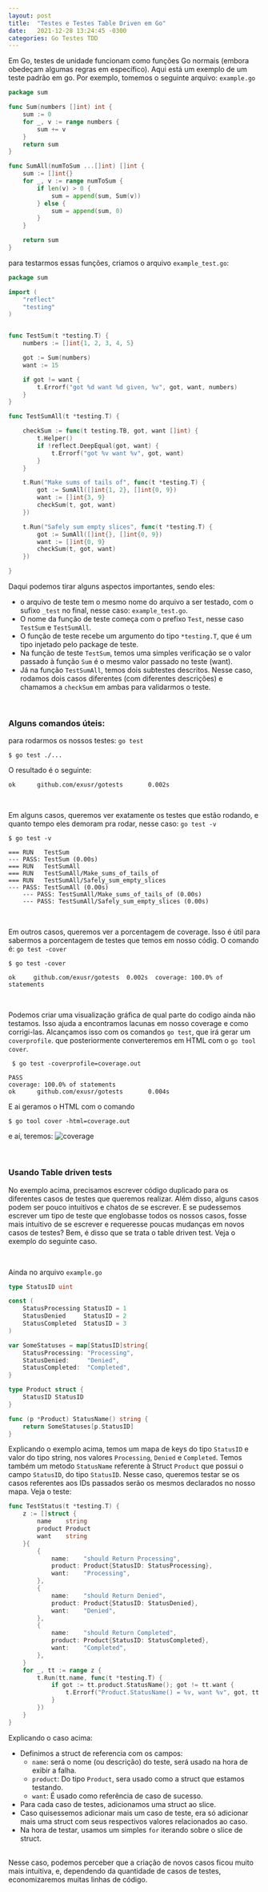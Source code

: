 ```yaml
---
layout: post
title:  "Testes e Testes Table Driven em Go"
date:   2021-12-28 13:24:45 -0300
categories: Go Testes TDD
---
```


Em Go, testes de unidade funcionam como funções Go normais (embora obedeçam algumas regras em específico). Aqui está um exemplo de um teste padrão em go. Por exemplo, tomemos o seguinte arquivo:
`example.go`

```go
package sum

func Sum(numbers []int) int {
	sum := 0
	for _, v := range numbers {
		sum += v
	}
	return sum
}

func SumAll(numToSum ...[]int) []int {
	sum := []int{}
	for _, v := range numToSum {
		if len(v) > 0 {
			sum = append(sum, Sum(v))
		} else {
			sum = append(sum, 0)
		}
	}

	return sum
}
```

para testarmos essas funções, criamos o arquivo `example_test.go`:

```go
package sum

import (
	"reflect"
	"testing"
)


func TestSum(t *testing.T) {
	numbers := []int{1, 2, 3, 4, 5}

	got := Sum(numbers)
	want := 15

	if got != want {
		t.Errorf("got %d want %d given, %v", got, want, numbers)
	}
}

func TestSumAll(t *testing.T) {

	checkSum := func(t testing.TB, got, want []int) {
		t.Helper()
		if !reflect.DeepEqual(got, want) {
			t.Errorf("got %v want %v", got, want)
		}
	}

	t.Run("Make sums of tails of", func(t *testing.T) {
		got := SumAll([]int{1, 2}, []int{0, 9})
		want := []int{3, 9}
		checkSum(t, got, want)
	})

	t.Run("Safely sum empty slices", func(t *testing.T) {
		got := SumAll([]int{}, []int{0, 9})
		want := []int{0, 9}
		checkSum(t, got, want)
	})

}
```

Daqui podemos tirar alguns aspectos importantes, sendo eles:
- o arquivo de teste tem o mesmo nome do arquivo a ser testado, com o sufixo `_test` no final, nesse caso: `example_test.go`.
- O nome da função de teste começa com o prefixo `Test`, nesse caso `TestSum` e `TestSumAll`.
- O função de teste recebe um argumento do tipo `*testing.T`, que é um tipo injetado pelo package de teste. 
- Na função de teste `TestSum`, temos uma simples verificação se o valor passado à função `Sum` é o mesmo valor passado no teste (want).
- Já na função `TestSumAll`, temos dois subtestes descritos. Nesse caso, rodamos dois casos diferentes (com diferentes descrições) e chamamos a `checkSum` em ambas para validarmos o teste.


<br/>

### Alguns comandos úteis:
 para rodarmos os nossos testes: `go test` <br/>
```
$ go test ./...
```

 O resultado é o seguinte:
```
ok      github.com/exusr/gotests       0.002s
```
<br/>

Em alguns casos, queremos ver exatamente os testes que estão rodando, e quanto tempo eles demoram pra rodar, nesse caso: `go test -v`

```
$ go test -v
```

```
=== RUN   TestSum
--- PASS: TestSum (0.00s)
=== RUN   TestSumAll
=== RUN   TestSumAll/Make_sums_of_tails_of
=== RUN   TestSumAll/Safely_sum_empty_slices
--- PASS: TestSumAll (0.00s)
    --- PASS: TestSumAll/Make_sums_of_tails_of (0.00s)
    --- PASS: TestSumAll/Safely_sum_empty_slices (0.00s)
```

<br/>

Em outros casos, queremos ver a porcentagem de coverage. Isso é útil para sabermos a porcentagem de testes que temos em nosso códig. O comando é: `go test -cover`
```
$ go test -cover
```

```
ok     github.com/exusr/gotests  0.002s  coverage: 100.0% of statements
```

<br/>

Podemos criar uma visualização gráfica de qual parte do codigo ainda não testamos. Isso ajuda a encontramos lacunas em nosso coverage e como corrigi-las. Alcançamos isso com os comandos `go test`, que irá gerar um `coverprofile`. que posteriormente converteremos em HTML com o `go tool cover`.

```
 $ go test -coverprofile=coverage.out 
```

```
PASS
coverage: 100.0% of statements
ok      github.com/exusr/gotests       0.004s
```
E ai geramos o HTML com o comando
```
$ go tool cover -html=coverage.out
```

e aí, teremos:
![coverage](https://imgur.com/C2k7KyY.png)

<br/>

### Usando Table driven tests

No exemplo acima, precisamos escrever código duplicado para os diferentes casos de testes que queremos realizar. Além disso, alguns casos podem ser pouco intuitivos e chatos de se escrever. E se pudessemos escrever um tipo de teste que englobasse todos os nossos casos, fosse mais intuitivo de se escrever e requeresse poucas mudanças em novos casos de testes? Bem, é disso que se trata o table driven test. Veja o exemplo do seguinte caso.

<br/>

Ainda no arquivo `example.go`

```go
type StatusID uint

const (
	StatusProcessing StatusID = 1
	StatusDenied     StatusID = 2
	StatusCompleted  StatusID = 3
)

var SomeStatuses = map[StatusID]string{
	StatusProcessing: "Processing",
	StatusDenied:     "Denied",
	StatusCompleted:  "Completed",
}

type Product struct {
	StatusID StatusID
}

func (p *Product) StatusName() string {
	return SomeStatuses[p.StatusID]
}

```
Explicando o exemplo acima, temos um mapa de keys do tipo `StatusID` e valor do tipo string, nos valores `Processing`, `Denied` e `Completed`. Temos também um metodo `StatusName` referente à Struct `Product` que possui o campo `StatusID`, do tipo `StatusID`. Nesse caso, queremos testar se os casos referentes aos IDs passados serão os mesmos declarados no nosso mapa. Veja o teste:

```go
func TestStatus(t *testing.T) {
	z := []struct {
		name    string
		product Product
		want    string
	}{
		{
			name:    "should Return Processing",
			product: Product{StatusID: StatusProcessing},
			want:    "Processing",
		},
		{
			name:    "should Return Denied",
			product: Product{StatusID: StatusDenied},
			want:    "Denied",
		},
		{
			name:    "should Return Completed",
			product: Product{StatusID: StatusCompleted},
			want:    "Completed",
		},
	}
	for _, tt := range z {
		t.Run(tt.name, func(t *testing.T) {
			if got := tt.product.StatusName(); got != tt.want {
				t.Errorf("Product.StatusName() = %v, want %v", got, tt.want)
			}
		})
	}
}
```

Explicando o caso acima:
- Definimos a struct de referencia com os campos:
  - `name`: será o nome (ou descrição) do teste, será usado na hora de exibir a falha.
  - `product`: Do tipo `Product`, sera usado como a struct que estamos testando.
  - `want`: É usado como referência de caso de sucesso.
- Para cada caso de testes, adicionamos uma struct ao slice.
- Caso quisessemos adicionar mais um caso de teste, era só adicionar mais uma struct com seus respectivos valores relacionados ao caso.
- Na hora de testar, usamos um simples `for` iterando sobre o slice de struct.

<br/>
Nesse caso, podemos perceber que a criação de novos casos ficou muito mais intuitiva, e, dependendo da quantidade de casos de testes, economizaremos muitas linhas de código.